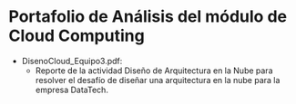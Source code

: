 # Portafolio de Análisis del módulo de Cloud Computing

- DisenoCloud_Equipo3.pdf:
    - Reporte de la actividad Diseño de Arquitectura en la Nube para resolver el desafío de diseñar una arquitectura en la nube para la empresa DataTech.

